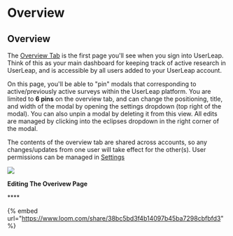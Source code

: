 # Overview

## Overview

The [Overview Tab](https://app.userleap.com/overview) is the first page you'll see when you sign into UserLeap. Think of this as your main dashboard for keeping track of active research in UserLeap, and is accessible by all users added to your UserLeap account. 

On this page, you'll be able to "pin" modals that corresponding to active/previously active surveys within the UserLeap platform. You are limited to **6 pins** on the overview tab, and can change the positioning, title, and width of the modal by opening the settings dropdown \(top right of the modal\). You can also unpin a modal by deleting it from this view. All edits are managed by clicking into the eclipses dropdown in the right corner of the modal.

The contents of the overview tab are shared across accounts, so any changes/updates from one user will take effect for the other\(s\). User permissions can be managed in [Settings](https://www.app.userleap.com/settings)



![](https://f.hubspotusercontent30.net/hubfs/8224380/image-png-Feb-08-2021-05-12-42-96-PM.png)

**Editing The Overivew Page**

\*\*\*\*

{% embed url="https://www.loom.com/share/38bc5bd3f4b14097b45ba7298cbfbfd3" %}

